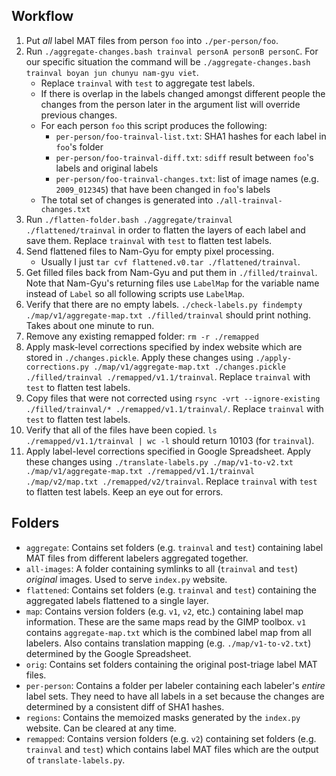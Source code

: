 Workflow
--------

1. Put *all* label MAT files from person `foo` into `./per-person/foo`.
2. Run `./aggregate-changes.bash trainval personA personB personC`. For our specific situation the command will be `./aggregate-changes.bash trainval boyan jun chunyu nam-gyu viet`.
    - Replace `trainval` with `test` to aggregate test labels.
    - If there is overlap in the labels changed amongst different people the changes from the person later in the argument list will override previous changes.
    - For each person `foo` this script produces the following:
        - `per-person/foo-trainval-list.txt`: SHA1 hashes for each label in `foo`'s folder
        - `per-person/foo-trainval-diff.txt`: `sdiff` result between `foo`'s labels and original labels
        - `per-person/foo-trainval-changes.txt`: list of image names (e.g.  `2009_012345`) that have been changed in `foo`'s labels
    - The total set of changes is generated into `./all-trainval-changes.txt`
3. Run `./flatten-folder.bash ./aggregate/trainval ./flattened/trainval` in order to flatten the layers of each label and save them. Replace `trainval` with `test` to flatten test labels.
4. Send flattened files to Nam-Gyu for empty pixel processing.
    - Usually I just `tar cvf flattened.v0.tar ./flattened/trainval`.
5. Get filled files back from Nam-Gyu and put them in `./filled/trainval`. Note that Nam-Gyu's returning files use `LabelMap` for the variable name instead of `Label` so all following scripts use `LabelMap`.
6. Verify that there are no empty labels. `./check-labels.py findempty ./map/v1/aggregate-map.txt ./filled/trainval` should print nothing. Takes about one minute to run.
7. Remove any existing remapped folder: `rm -r ./remapped`
8. Apply mask-level corrections specified by index website which are stored in `./changes.pickle`. Apply these changes using `./apply-corrections.py ./map/v1/aggregate-map.txt ./changes.pickle ./filled/trainval ./remapped/v1.1/trainval`. Replace `trainval` with `test` to flatten test labels.
9. Copy files that were not corrected using `rsync -vrt --ignore-existing ./filled/trainval/* ./remapped/v1.1/trainval/`. Replace `trainval` with `test` to flatten test labels.
10. Verify that all of the files have been copied. `ls ./remapped/v1.1/trainval | wc -l` should return 10103 (for `trainval`).
11. Apply label-level corrections specified in Google Spreadsheet. Apply these changes using `./translate-labels.py ./map/v1-to-v2.txt ./map/v1/aggregate-map.txt ./remapped/v1.1/trainval ./map/v2/map.txt ./remapped/v2/trainval`. Replace `trainval` with `test` to flatten test labels. Keep an eye out for errors.

Folders
-------

- `aggregate`: Contains set folders (e.g. `trainval` and `test`) containing label MAT files from different labelers aggregated together.
- `all-images`: A folder containing symlinks to all (`trainval` and `test`) *original* images. Used to serve `index.py` website.
- `flattened`: Contains set folders (e.g. `trainval` and `test`) containing the aggregated labels flattened to a single layer.
- `map`: Contains version folders (e.g. `v1`, `v2`, etc.) containing label map information. These are the same maps read by the GIMP toolbox. `v1` contains `aggregate-map.txt` which is the combined label map from all labelers. Also contains translation mapping (e.g. `./map/v1-to-v2.txt`) determined by the Google Spreadsheet.
- `orig`: Contains set folders containing the original post-triage label MAT files.
- `per-person`: Contains a folder per labeler containing each labeler's *entire* label sets. They need to have all labels in a set because the changes are determined by a consistent diff of SHA1 hashes.
- `regions`: Contains the memoized masks generated by the `index.py` website. Can be cleared at any time.
- `remapped`: Contains version folders (e.g. `v2`) containing set folders (e.g. `trainval` and `test`) which contains label MAT files which are the output of `translate-labels.py`.
